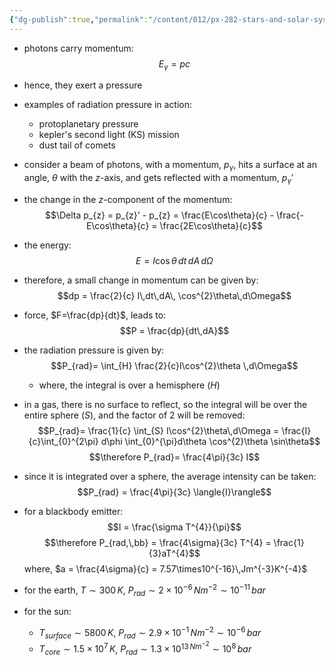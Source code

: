 ```yaml
---
{"dg-publish":true,"permalink":"/content/012/px-282-stars-and-solar-system/term-1-stars/c-stellar-atmosphere/c10-13-radiative-transfer/px-282-c11-radiation-pressure/","noteIcon":"1","created":"2025-08-27T13:14:15.734+01:00","updated":"2024-12-22T16:19:45.000+00:00"}
---
```


- photons carry momentum: 
$$E_{\gamma} = pc$$
- hence, they exert a pressure

- examples of radiation pressure in action:
	- protoplanetary pressure
	- kepler's second light (KS) mission 
	- dust tail of comets

- consider a beam of photons, with a momentum, $p_{\gamma}$, hits a surface at an angle, $\theta$ with the $z$-axis, and gets reflected with a momentum, $p_{\gamma}'$
- the change in the $z$-component of the momentum: 
$$\Delta p_{z} = p_{z}' - p_{z} = \frac{E\cos\theta}{c} - \frac{-E\cos\theta}{c} = \frac{2E\cos\theta}{c}$$
- the energy: 
$$E = I\cos\theta\,dt\,dA\,d\Omega$$
- therefore, a small change in momentum can be given by:
$$dp = \frac{2}{c} I\,dt\,dA\, \cos^{2}\theta\,d\Omega$$
- force, $F=\frac{dp}{dt}$, leads to: 
$$P = \frac{dp}{dt\,dA}$$
- the radiation pressure is given by: 
$$P_{rad}= \int_{H} \frac{2}{c}I\cos^{2}\theta \,d\Omega$$
	- where, the integral is over a hemisphere ($H$)

- in a gas, there is no surface to reflect, so the integral will be over the entire sphere ($S$), and the factor of $2$ will be removed: 
$$P_{rad}= \frac{1}{c} \int_{S} I\cos^{2}\theta\,d\Omega = \frac{I}{c}\int_{0}^{2\pi} d\phi \int_{0}^{\pi}d\theta \cos^{2}\theta \sin\theta$$
$$\therefore P_{rad}= \frac{4\pi}{3c} I$$
- since it is integrated over a sphere, the average intensity can be taken:
$$P_{rad} = \frac{4\pi}{3c} \langle{I}\rangle$$
- for a blackbody emitter: 
$$I = \frac{\sigma T^{4}}{\pi}$$
$$\therefore P_{rad,\,bb} = \frac{4\sigma}{3c} T^{4} = \frac{1}{3}aT^{4}$$
	where, $a = \frac{4\sigma}{c} = 7.57\times10^{-16}\,Jm^{-3}K^{-4}$


- for the earth, $T\sim300\,K$, $P_{rad} \sim 2\times10^{-6}\,Nm^{-2} \sim 10^{-11}\,bar$
- for the sun: 
	- $T_{surface}\sim 5800\,K$, $P_{rad} \sim 2.9\times10^{-1}\,Nm^{-2} \sim10^{-6}\,bar$
	- $T_{core} \sim 1.5\times10^{7}\,K$, $P_{rad}\sim 1.3\times10^{13\,Nm^{-2}}\sim 10^{8}\,bar$

